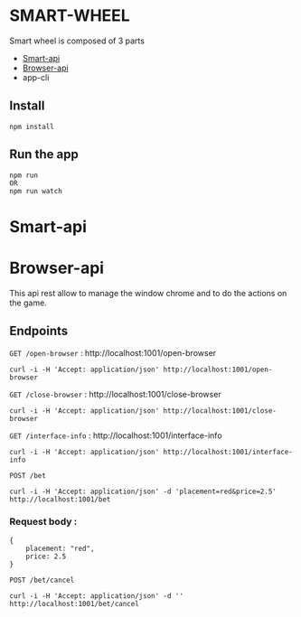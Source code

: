 # SMART-WHEEL

Smart wheel is composed of 3 parts
- [Smart-api](#smart-api)
- [Browser-api](#browser-api)
- app-cli

## Install

    npm install

## Run the app

    npm run
    OR
    npm run watch 

# Smart-api
# Browser-api

This api rest allow to manage the window chrome and to do the actions on the game.


## Endpoints

`GET /open-browser` : http://localhost:1001/open-browser

    curl -i -H 'Accept: application/json' http://localhost:1001/open-browser

`GET /close-browser` : http://localhost:1001/close-browser

    curl -i -H 'Accept: application/json' http://localhost:1001/close-browser
`GET /interface-info` : http://localhost:1001/interface-info

    curl -i -H 'Accept: application/json' http://localhost:1001/interface-info

`POST /bet`
```
curl -i -H 'Accept: application/json' -d 'placement=red&price=2.5' http://localhost:1001/bet
```
### Request body :
```
{
    placement: "red",
    price: 2.5
}
```
`POST /bet/cancel`
```
curl -i -H 'Accept: application/json' -d '' http://localhost:1001/bet/cancel
```



